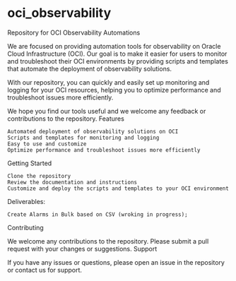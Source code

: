 # oci_observability
Repository for OCI Observability Automations

We are focused on providing automation tools for observability on Oracle Cloud Infrastructure (OCI). Our goal is to make it easier for users to monitor and troubleshoot their OCI environments by providing scripts and templates that automate the deployment of observability solutions.

With our repository, you can quickly and easily set up monitoring and logging for your OCI resources, helping you to optimize performance and troubleshoot issues more efficiently.

We hope you find our tools useful and we welcome any feedback or contributions to the repository.
Features

    Automated deployment of observability solutions on OCI
    Scripts and templates for monitoring and logging
    Easy to use and customize
    Optimize performance and troubleshoot issues more efficiently

Getting Started

    Clone the repository
    Review the documentation and instructions
    Customize and deploy the scripts and templates to your OCI environment
    
Deliverables:

    Create Alarms in Bulk based on CSV (wroking in progress);

Contributing

We welcome any contributions to the repository. Please submit a pull request with your changes or suggestions.
Support

If you have any issues or questions, please open an issue in the repository or contact us for support.
